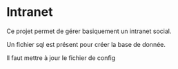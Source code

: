 Intranet
======

Ce projet permet de gérer basiquement un intranet social.

Un fichier sql est présent pour créer la base de donnée.

Il faut mettre à jour le fichier de config
